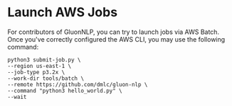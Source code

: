 # Launch AWS Jobs
For contributors of GluonNLP, you can try to launch jobs via AWS Batch. 
Once you've correctly configured the AWS CLI, you may use the following command:

```
python3 submit-job.py \
--region us-east-1 \
--job-type p3.2x \
--work-dir tools/batch \
--remote https://github.com/dmlc/gluon-nlp \
--command "python3 hello_world.py" \
--wait
```

